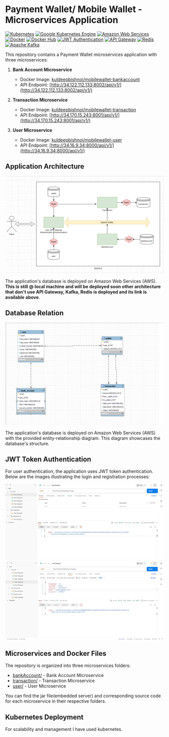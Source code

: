 # Payment Wallet/ Mobile Wallet - Microservices Application

[![Kubernetes](https://img.shields.io/badge/Kubernetes-Deployed-yellow)](https://kubernetes.io/)
[![Google Kubernetes Engine](https://img.shields.io/badge/GKE-Deployed-yellow)](https://cloud.google.com/kubernetes-engine)
[![Amazon Web Services](https://img.shields.io/badge/AWS-Deployed-yellow)](https://aws.amazon.com/)
[![Docker](https://img.shields.io/badge/Docker-Ready-blue)](https://www.docker.com/)
[![Docker Hub](https://img.shields.io/badge/Docker%20Hub-Ready-blue)](https://hub.docker.com/)
[![JWT Authentication](https://img.shields.io/badge/JWT%20Authentication-Feature-brightgreen)](https://jwt.io/)
[![API Gateway](https://img.shields.io/badge/API%20Gateway-Feature-blue)](https://your-api-gateway-url-here)
[![Redis](https://img.shields.io/badge/Redis-Feature-red)](https://redis.io/)
[![Apache Kafka](https://img.shields.io/badge/Apache%20Kafka-Feature-red)](https://kafka.apache.org/)


This repository contains a Payment Wallet microservices application with three microservices:

1. **Bank Account Microservice**
   - Docker Image: [kuldeepbishnoi/mobilewallet-bankaccount](https://hub.docker.com/r/kuldeepbishnoi/mobilewallet-bankaccount)
   - API Endpoint: [http://34.122.112.133:8002/api/v1/](http://34.122.112.133:8002/api/v1/)    

2. **Transaction Microservice**
   - Docker Image: [kuldeepbishnoi/mobilewallet-transaction](https://hub.docker.com/r/kuldeepbishnoi/mobilewallet-transaction)
   - API Endpoint: [http://34.170.15.243:8001/api/v1/](http://34.170.15.243:8001/api/v1/)

3. **User Microservice**
   - Docker Image: [kuldeepbishnoi/mobilewallet-user](https://hub.docker.com/r/kuldeepbishnoi/mobilewallet-user)
   - API Endpoint: [http://34.16.9.34:8000/api/v1/](http://34.16.9.34:8000/api/v1/)

## Application Architecture

![Entity-Relationship Diagram](images/architecture.png)

The application's database is deployed on Amazon Web Services (AWS). **This is still @ local machine and will be deployed soon other architecture that don't use API Gateway, Kafka, Redis is deployed and its link is available above**.

## Database Relation

![Entity-Relationship Diagram](images/eer_diagram.png)

The application's database is deployed on Amazon Web Services (AWS) with the provided entity-relationship diagram. This diagram showcases the database's structure.

## JWT Token Authentication

For user authentication, the application uses JWT token authentication. Below are the images illustrating the login and registration processes:

![Login](images/login.png)
![Registration](images/register.png)

## Microservices and Docker Files

The repository is organized into three microservices folders:

- [bankAccount/](microservices/bankAccount) - Bank Account Microservice
- [transaction/](microservices/transaction) - Transaction Microservice
- [user/](microservices/user) - User Microservice

You can find the jar file(embedded server) and corresponding source code for each microservice in their respective folders.

## Kubernetes Deployment

For scalability and management I have used  kubernetes.
